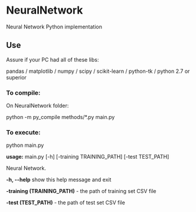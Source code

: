 # NeuralNetwork
Neural Network Python implementation

## Use

Assure if your PC had all of these libs:

pandas / matplotlib / numpy / scipy / scikit-learn / python-tk / python 2.7 or superior

### To compile:

On NeuralNetwork folder:

python -m py_compile methods/*.py main.py

### To execute:

python main.py

**usage:** main.py [-h] [-training TRAINING_PATH] [-test TEST_PATH]

Neural Network.

  **-h, --help**            show this help message and exit

  **-training (TRAINING_PATH)** - the path of training set CSV file

  **-test (TEST_PATH)** - the path of test set CSV file